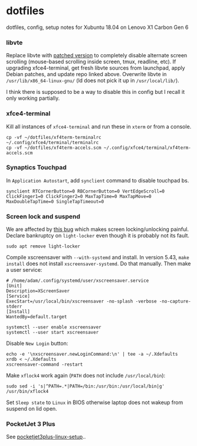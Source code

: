 # dotfiles

dotfiles, config, setup notes for Xubuntu 18.04 on Lenovo X1 Carbon Gen 6

### libvte

Replace libvte with [patched version][0] to completely disable alternate screen
scrolling (mouse-based scrolling inside screen, tmux, readline, etc). If
upgrading xfce4-terminal, get fresh libvte sources from launchpad, apply Debian
patches, and update repo linked above. Overwrite libvte in
`/usr/lib/x86_64-linux-gnu/` (ld does not pick it up in `/usr/local/lib/`).

I think there is supposed to be a way to disable this in config but I recall it
only working partially.

### xfce4-terminal

Kill all instances of `xfce4-terminal` and run these in `xterm` or from a
console.

    cp -vf ~/dotfiles/xf4term-terminalrc ~/.config/xfce4/terminal/terminalrc
    cp -vf ~/dotfiles/xf4term-accels.scm ~/.config/xfce4/terminal/xf4term-accels.scm

### Synaptics Touchpad

In `Application Autostart`, add `synclient` command to disable touchpad bs.

    synclient RTCornerButton=0 RBCornerButton=0 VertEdgeScroll=0 ClickFinger1=0 ClickFinger2=0 MaxTapTime=0 MaxTapMove=0 MaxDoubleTapTime=0 SingleTapTimeout=0

### Screen lock and suspend

We are affected by [this bug][2] which makes screen locking/unlocking painful.
Declare bankruptcy on `light-locker` even though it is probably not its fault.

    sudo apt remove light-locker

Compile xscreensaver with `--with-systemd` and install. In version 5.43,
`make install` does not install `xscreensaver-systemd`. Do that manually. Then
make a user service:

    # /home/adam/.config/systemd/user/xscreensaver.service
    [Unit]
    Description=XScreenSaver
    [Service]
    ExecStart=/usr/local/bin/xscreensaver -no-splash -verbose -no-capture-stderr
    [Install]
    WantedBy=default.target

    systemctl --user enable xscreensaver
    systemctl --user start xscreensaver

Disable `New Login` button:

    echo -e '\nxscreensaver.newLoginCommand:\n' | tee -a ~/.Xdefaults
    xrdb < ~/.Xdefaults
    xscreensaver-command -restart

Make `xflock4` work again (`PATH` does not include `/usr/local/bin`):

    sudo sed -i 's|^PATH=.*|PATH=/bin:/usr/bin:/usr/local/bin|g' /usr/bin/xflock4

Set `Sleep state` to `Linux` in BIOS otherwise laptop does not wakeup from
suspend on lid open.

### PocketJet 3 Plus

See [pocketjet3plus-linux-setup][1]..

[0]: https://github.com/adsr/vte
[1]: https://github.com/adsr/pocketjet3plus-linux-setup
[2]: https://github.com/the-cavalry/light-locker/issues/114
